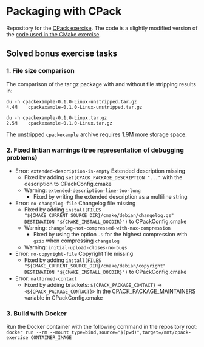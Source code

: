 # Packaging with CPack

Repository for the [CPack exercise](https://github.com/Simulation-Software-Engineering/Lecture-Material/blob/main/03_building_and_packaging/cpack_exercise.md). The code is a slightly modified version of the [code used in the CMake exercise](https://github.com/Simulation-Software-Engineering/cmake-exercise-wt2425).

## Solved bonus exercise tasks

### 1. File size comparison

The comparison of the tar.gz package with and without file stripping results in:

```
du -h cpackexample-0.1.0-Linux-unstripped.tar.gz
4.4M	cpackexample-0.1.0-Linux-unstripped.tar.gz
```

```
du -h cpackexample-0.1.0-Linux.tar.gz
2.5M	cpackexample-0.1.0-Linux.tar.gz
```

The unstripped `cpackexample` archive requires 1.9M more storage space.

### 2. Fixed lintian warnings (tree representation of debugging problems)

- Error: `extended-description-is-empty` Extended description missing
  - Fixed by adding `set(CPACK_PACKAGE_DESCRIPTION "..."` with the description to CPackConfig.cmake
  - Warning: `extended-description-line-too-long`
    - Fixed by writing the extended description as a multiline string
- Error: `no-changelog-file` Changelog file missing
  - Fixed by adding `install(FILES "${CMAKE_CURRENT_SOURCE_DIR}/cmake/debian/changelog.gz" DESTINATION "${CMAKE_INSTALL_DOCDIR}")` to CPackConfig.cmake
  - Warning: `changelog-not-compressed-with-max-compression`
    - Fixed by using the option `-9` for the highest compression with `gzip` when compressing `changelog`
  - Warning: `initial-upload-closes-no-bugs`
- Error: `no-copyright-file` Copyright file missing
  - Fixed by adding `install(FILES "${CMAKE_CURRENT_SOURCE_DIR}/cmake/debian/copyright" DESTINATION "${CMAKE_INSTALL_DOCDIR}")` to CPackConfig.cmake
- Error: `malformed-contact`
  - Fixed by adding brackets: `${CPACK_PACKAGE_CONTACT}` -> `<${CPACK_PACKAGE_CONTACT}>` in the CPACK_PACKAGE_MAINTAINERS variable in CPackConfig.cmake

### 3. Build with Docker

Run the Docker container with the following command in the repository root:
`docker run --rm --mount type=bind,source="$(pwd)",target=/mnt/cpack-exercise CONTAINER_IMAGE`
